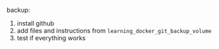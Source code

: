 backup:
1. install github
2. add files and instructions from `learning_docker_git_backup_volume`
3. test if everything works